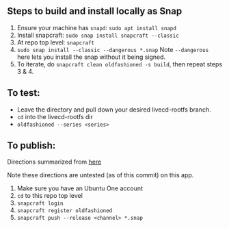 ## Steps to build and install locally as Snap

1. Ensure your machine has `snapd`: `sudo apt install snapd`
2. Install snapcraft: `sudo snap install snapcraft --classic`
3. At repo top level: `snapcraft`
4. `sudo snap install --classic --dangerous *.snap`
    Note `--dangerous` here lets you install the snap without it being signed.
5. To iterate, do `snapcraft clean oldfashioned -s build`, then repeat steps
    3 & 4.

## To test:

- Leave the directory and pull down your desired livecd-rootfs branch.
- `cd` into the livecd-rootfs dir
- `oldfashioned --series <series>`

## To publish:

Directions summarized from [here](https://snapcraft.io/first-snap/python/linux/push)

Note these directions are untested (as of this commit) on this app.

1. Make sure you have an Ubuntu One account
2. `cd` to this repo top level
3. `snapcraft login`
4. `snapcraft register oldfashioned`
5. `snapcraft push --release <channel> *.snap`
